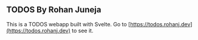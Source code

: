 ## TODOS By Rohan Juneja
This is a TODOS webapp built with Svelte. Go to [https://todos.rohanj.dev](https://todos.rohanj.dev) to see it.